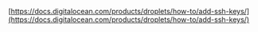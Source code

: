 [https://docs.digitalocean.com/products/droplets/how-to/add-ssh-keys/](https://docs.digitalocean.com/products/droplets/how-to/add-ssh-keys/)




